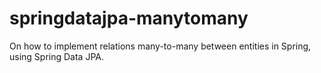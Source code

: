 # springdatajpa-manytomany
On how to implement relations many-to-many between entities in Spring, using Spring Data JPA. 
